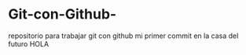 # Git-con-Github-
repositorio para trabajar git con github
mi primer commit en la casa del futuro
HOLA
